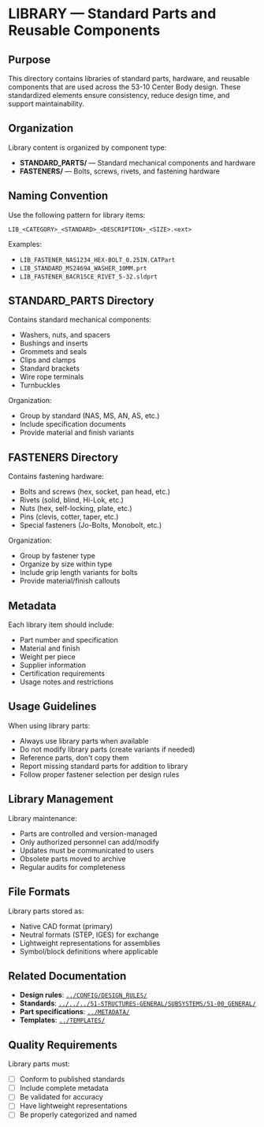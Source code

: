 # LIBRARY — Standard Parts and Reusable Components

## Purpose

This directory contains libraries of standard parts, hardware, and reusable components that are used across the 53-10 Center Body design. These standardized elements ensure consistency, reduce design time, and support maintainability.

## Organization

Library content is organized by component type:

- **STANDARD_PARTS/** — Standard mechanical components and hardware
- **FASTENERS/** — Bolts, screws, rivets, and fastening hardware

## Naming Convention

Use the following pattern for library items:
```
LIB_<CATEGORY>_<STANDARD>_<DESCRIPTION>_<SIZE>.<ext>
```

Examples:
- `LIB_FASTENER_NAS1234_HEX-BOLT_0.25IN.CATPart`
- `LIB_STANDARD_MS24694_WASHER_10MM.prt`
- `LIB_FASTENER_BACR15CE_RIVET_5-32.sldprt`

## STANDARD_PARTS Directory

Contains standard mechanical components:
- Washers, nuts, and spacers
- Bushings and inserts
- Grommets and seals
- Clips and clamps
- Standard brackets
- Wire rope terminals
- Turnbuckles

Organization:
- Group by standard (NAS, MS, AN, AS, etc.)
- Include specification documents
- Provide material and finish variants

## FASTENERS Directory

Contains fastening hardware:
- Bolts and screws (hex, socket, pan head, etc.)
- Rivets (solid, blind, Hi-Lok, etc.)
- Nuts (hex, self-locking, plate, etc.)
- Pins (clevis, cotter, taper, etc.)
- Special fasteners (Jo-Bolts, Monobolt, etc.)

Organization:
- Group by fastener type
- Organize by size within type
- Include grip length variants for bolts
- Provide material/finish callouts

## Metadata

Each library item should include:
- Part number and specification
- Material and finish
- Weight per piece
- Supplier information
- Certification requirements
- Usage notes and restrictions

## Usage Guidelines

When using library parts:
- Always use library parts when available
- Do not modify library parts (create variants if needed)
- Reference parts, don't copy them
- Report missing standard parts for addition to library
- Follow proper fastener selection per design rules

## Library Management

Library maintenance:
- Parts are controlled and version-managed
- Only authorized personnel can add/modify
- Updates must be communicated to users
- Obsolete parts moved to archive
- Regular audits for completeness

## File Formats

Library parts stored as:
- Native CAD format (primary)
- Neutral formats (STEP, IGES) for exchange
- Lightweight representations for assemblies
- Symbol/block definitions where applicable

## Related Documentation

- **Design rules**: [`../CONFIG/DESIGN_RULES/`](../CONFIG/DESIGN_RULES/)
- **Standards**: [`../../../51-STRUCTURES-GENERAL/SUBSYSTEMS/51-00_GENERAL/`](../../../51-STRUCTURES-GENERAL/SUBSYSTEMS/51-00_GENERAL/)
- **Part specifications**: [`../METADATA/`](../METADATA/)
- **Templates**: [`../TEMPLATES/`](../TEMPLATES/)

## Quality Requirements

Library parts must:
- [ ] Conform to published standards
- [ ] Include complete metadata
- [ ] Be validated for accuracy
- [ ] Have lightweight representations
- [ ] Be properly categorized and named

